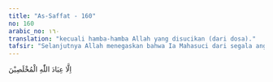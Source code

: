 ```yaml
---
title: "As-Saffat - 160"
no: 160
arabic_no: ١٦٠
translation: "kecuali hamba-hamba Allah yang disucikan (dari dosa)."
tafsir: "Selanjutnya Allah menegaskan bahwa Ia Mahasuci dari segala anggapan dan pandangan seperti itu, bahwa Ia punya anak perempuan yaitu malaikat dan bahwa antara Ia dan jin ada hubungan kekerabatan. Bahkan Ia Mahasuci dari apa pun pandangan manusia mengenai diri-Nya, karena keadaan-Nya yang sebenarnya tidak dapat dilukiskan manusia dengan sebenar-benarnya, karena Ia tidak akan dapat ditangkap mata, tidak dapat didengar telinga, dan tidak tergores di dalam hati. Orang yang berpandangan demikian adalah musyrik. \n\nHamba-hamba Allah yang terpilih, yaitu yang telah dijadikan-Nya memiliki sifat ikhlas, tidak akan mempunyai pandangan yang salah tentang-Nya. Mereka selalu mengagungkan-Nya sejauh yang ia mampu mengagungkan-Nya, memuji-Nya sejauh yang ia mampu memuji-Nya, dan melaksanakan perintah-Nya dengan patuh sejauh yang ia mampu melaksanakannya. Begitu pulalah malaikat dalam pandangan mereka. Malaikat bukanlah anak perempuan Allah, tetapi adalah hamba Allah yang selalu menghambakan diri kepada-Nya dan melaksanakan perintah-Nya tanpa pamrih sedikit pun."
---
```


اِلَّا عِبَادَ اللّٰهِ الْمُخْلَصِيْنَ
